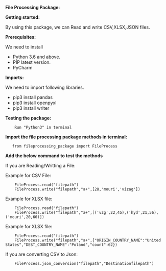 **File Processing Package:**

**Getting started:**

By using this package, we can Read and write CSV,XLSX,JSON files.

**Prerequisites:**

We need to install 

- Python 3.6 and above.
- PIP latest version.
- PyCharm

**Imports:**

We need to import following libraries.
- pip3 install pandas
- pip3 install openpyxl
- pip3 install writer

**Testing the package:**

        Run "Python3" in terminal

**Import the file processing package methods in terminal:**

       from fileprocessing_package import FileProcess

**Add the below command to test the methods**

If you are Reading/Writting a File:

Example for CSV File:

        FileProcess.read("filepath")
        FileProcess.write("filepath","a+",[28,'mouri','vizag'])

Example for XLSX file:

        FileProcess.read("filepath")
        FileProcess.write("filepath","a+",[('vzg',22,45),('hyd',21,56),('mouri',20,60)])

Example for XLSX file:

        FileProcess.read("filepath")
        FileProcess.write("filepath","a+",{"ORIGIN_COUNTRY_NAME":"United States","DEST_COUNTRY_NAME":"Poland","count":62})


If you are converting CSV to Json:

        FileProcess.json_conversion("filepath","Destinationfilepath")
